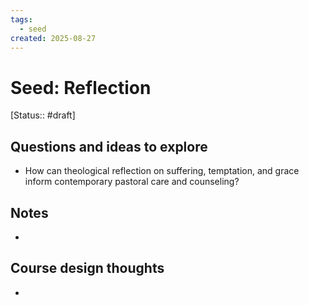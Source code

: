 ```yaml
---
tags:
  - seed
created: 2025-08-27
---
```


# Seed: Reflection
[Status:: #draft]
## Questions and ideas to explore
- How can theological reflection on suffering, temptation, and grace inform contemporary pastoral care and counseling?

## Notes
- 

## Course design thoughts
- 